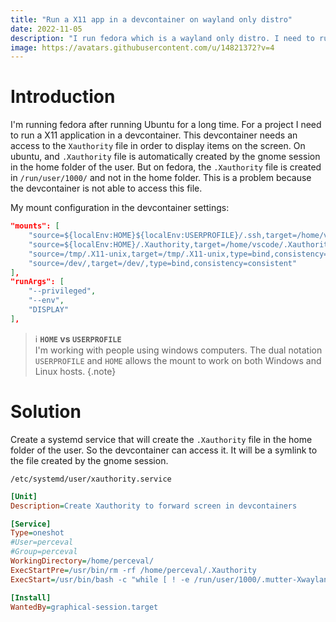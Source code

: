 ```yaml
---
title: "Run a X11 app in a devcontainer on wayland only distro"
date: 2022-11-05
description: "I run fedora which is a wayland only distro. I need to run a X11 app in a devcontainer."
image: https://avatars.githubusercontent.com/u/14821372?v=4
---
```



# Introduction

I'm running fedora after running Ubuntu for a long time. For a project I need to run a X11 application in a devcontainer.
This devcontainer needs an access to the `Xauthority` file in order to display items on the screen.
On ubuntu, and `.Xauthority` file is automatically created by the gnome session in the home folder of the user.
But on fedora, the `.Xauthority` file is created in `/run/user/1000/` and not in the home folder.
This is a problem because the devcontainer is not able to access this file.

My mount configuration in the devcontainer settings: 
```json
"mounts": [
    "source=${localEnv:HOME}${localEnv:USERPROFILE}/.ssh,target=/home/vscode/.ssh,type=bind,readonly,consistency=cached",
    "source=${localEnv:HOME}/.Xauthority,target=/home/vscode/.Xauthority,type=bind,readonly,consistency=cached",
    "source=/tmp/.X11-unix,target=/tmp/.X11-unix,type=bind,consistency=cached",
    "source=/dev/,target=/dev/,type=bind,consistency=consistent"
],
"runArgs": [
    "--privileged",
    "--env",
    "DISPLAY"
],
```

> ℹ️ **`HOME` vs `USERPROFILE`**
> <br>I'm working with people using windows computers. The dual notation `USERPROFILE` and `HOME` allows the mount to work on both Windows and Linux hosts.
{.note}

# Solution

Create a systemd service that will create the `.Xauthority` file in the home folder of the user. So the devcontainer can access it. It will be a symlink to the file created by the gnome session.

`/etc/systemd/user/xauthority.service`
```ini
[Unit]
Description=Create Xauthority to forward screen in devcontainers

[Service]
Type=oneshot
#User=perceval
#Group=perceval
WorkingDirectory=/home/perceval/
ExecStartPre=/usr/bin/rm -rf /home/perceval/.Xauthority
ExecStart=/usr/bin/bash -c "while [ ! -e /run/user/1000/.mutter-Xwaylandauth.* ]; do sleep 1; done; ln -s /run/user/1000/.mutter-Xwaylandauth.* .Xauthority"

[Install]
WantedBy=graphical-session.target
```
